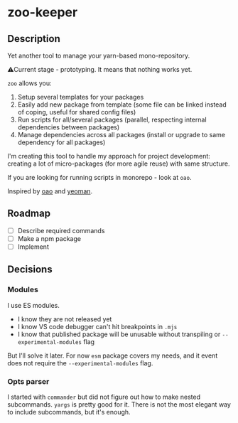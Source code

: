 # zoo-keeper
## Description
Yet another tool to manage your yarn-based mono-repository.

⚠️Current stage - prototyping. It means that nothing works yet.

`zoo` allows you:

1. Setup several templates for your packages
2. Easily add new package from template (some file can be linked instead of coping, useful for shared config files)
3. Run scripts for all/several packages (parallel, respecting internal dependencies between packages)
4. Manage dependencies across all packages (install or upgrade to same dependency for all packages)

I'm creating this tool to handle my approach for project development: creating a lot of micro-packages (for more agile reuse) with same structure.

If you are looking for running scripts in monorepo - look at `oao`.

Inspired by [oao](https://www.npmjs.com/package/oao) and [yeoman](https://www.npmjs.com/package/yo).

## Roadmap
- [ ] Describe required commands
- [ ] Make a npm package
- [ ] Implement

## Decisions
### Modules
I use ES modules.

- I know they are not released yet
- I know VS code debugger can't hit breakpoints in `.mjs`
- I know that published package will be unusable without transpiling or `--experimental-modules` flag

But I'll solve it later. For now `esm` package covers my needs, and it event does not require the `--experimental-modules` flag.

### Opts parser
I started with `commander` but did not figure out how to make nested subcommands. `yargs` is pretty good for it. There is not the most elegant way to include subcommands, but it's enough.